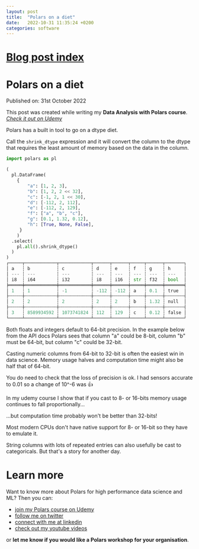```yaml
---
layout: post
title:  "Polars on a diet"
date:   2022-10-31 11:35:24 +0200
categories: software
---
```

# [Blog post index](/blog/blog_index.html)

# Polars on a diet
Published on: 31st October 2022

This post was created while writing my **Data Analysis with Polars course**. 
[*Check it out on Udemy*](https://www.udemy.com/course/data-analysis-with-polars/?referralCode=A29DCDA40D369080C05A)

Polars has a built in tool to go on a dtype diet.

Call the `shrink_dtype` expression and it will convert the column to the dtype that requires the least amount of memory based on the data in the column.

```python
import polars as pl

(
  pl.DataFrame(
  	{
    	"a": [1, 2, 3],
        "b": [1, 2, 2 << 32],
        "c": [-1, 2, 1 << 30],
        "d": [-112, 2, 112],
        "e": [-112, 2, 129],
        "f": ["a", "b", "c"],
        "g": [0.1, 1.32, 0.12],
        "h": [True, None, False],
     }
    )
  .select(
    pl.all().shrink_dtype()
  )
)
┌─────┬────────────┬────────────┬──────┬──────┬─────┬──────┬───────┐
│ a   ┆ b          ┆ c          ┆ d    ┆ e    ┆ f   ┆ g    ┆ h     │
│ --- ┆ ---        ┆ ---        ┆ ---  ┆ ---  ┆ --- ┆ ---  ┆ ---   │
│ i8  ┆ i64        ┆ i32        ┆ i8   ┆ i16  ┆ str ┆ f32  ┆ bool  │
╞═════╪════════════╪════════════╪══════╪══════╪═════╪══════╪═══════╡
│ 1   ┆ 1          ┆ -1         ┆ -112 ┆ -112 ┆ a   ┆ 0.1  ┆ true  │
├╌╌╌╌╌┼╌╌╌╌╌╌╌╌╌╌╌╌┼╌╌╌╌╌╌╌╌╌╌╌╌┼╌╌╌╌╌╌┼╌╌╌╌╌╌┼╌╌╌╌╌┼╌╌╌╌╌╌┼╌╌╌╌╌╌╌┤
│ 2   ┆ 2          ┆ 2          ┆ 2    ┆ 2    ┆ b   ┆ 1.32 ┆ null  │
├╌╌╌╌╌┼╌╌╌╌╌╌╌╌╌╌╌╌┼╌╌╌╌╌╌╌╌╌╌╌╌┼╌╌╌╌╌╌┼╌╌╌╌╌╌┼╌╌╌╌╌┼╌╌╌╌╌╌┼╌╌╌╌╌╌╌┤
│ 3   ┆ 8589934592 ┆ 1073741824 ┆ 112  ┆ 129  ┆ c   ┆ 0.12 ┆ false │
└─────┴────────────┴────────────┴──────┴──────┴─────┴──────┴───────┘
```
Both floats and integers default to 64-bit precision. In the example below from the API docs Polars sees that column "a" could be 8-bit, column "b" must be 64-bit, but column "c" could be 32-bit.

Casting numeric columns from 64-bit to 32-bit is often the easiest win in data science. Memory usage halves and computation time might also be half that of 64-bit.

You do need to check that the loss of precision is ok. I had sensors accurate to 0.01 so a change of 10^-6 was 👍

In my udemy course I show that if you cast to 8- or 16-bits memory usage continues to fall proportionally...

...but computation time probably won't be better than 32-bits!

Most modern CPUs don't have native support for 8- or 16-bit so they have to emulate it.

String columns with lots of repeated entries can also usefully be cast to categoricals. But that's a story for another day.

# Learn more
Want to know more about Polars for high performance data science and ML? Then you can:
- [join my Polars course on Udemy](https://www.udemy.com/course/data-analysis-with-polars/?referralCode=A29DCDA40D369080C05A) 
- [follow me on twitter](https://twitter.com/braaannigan)
- [connect with me at linkedin](https://www.linkedin.com/in/liam-brannigan-9080b214a/)
- [check out my youtube videos](https://www.youtube.com/watch?v=nGritAo-71o)

or **let me know if you would like a Polars workshop for your organisation**.